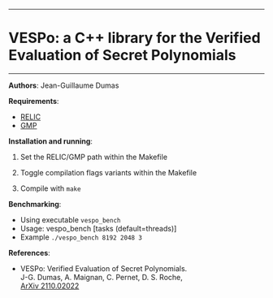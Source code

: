 --------------------------------------------------------------------------------
# VESPo: a C++ library for the Verified Evaluation of Secret Polynomials
--------------------------------------------------------------------------------


**Authors**:  Jean-Guillaume Dumas


**Requirements**:
- [RELIC](https://github.com/relic-toolkit/relic)
- [GMP](https://gmplib.org/)  


**Installation and running**:

1.  Set the RELIC/GMP path within the Makefile

2.  Toggle compilation flags variants within the Makefile

3.  Compile with
        `make`


**Benchmarking**:

- Using executable
	`vespo_bench`
- Usage: vespo_bench <Vector dimension> <Paillier bitsize> <Verification iterations> [tasks (default=threads)]
- Example
	`./vespo_bench 8192 2048 3`  


**References**:
- VESPo: Verified Evaluation of Secret Polynomials.   
  J-G. Dumas, A. Maignan, C. Pernet, D. S. Roche,   
  [ArXiv 2110.02022](https://arxiv.org/abs/2110.02022)